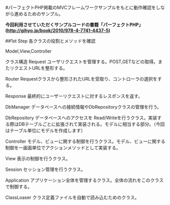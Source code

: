 #パーフェクトPHP掲載のMVCフレームワークサンプルをもとに動作確認をしながら進めるためのサンプル。

__今回利用させていただくサンプルコードの書籍「パーフェクトPHP」(http://gihyo.jp/book/2010/978-4-7741-4437-5)__

##1st Step
各クラスの役割とメソッドを確認

Model,View,Controller

クラス構造
Request
ユーザリクエストを管理する。POST,GETなどの取得。またリクエストURLを整形する。

Router
Requestクラスから整形されたURLを受取り、コントローラの選択をする。

Response
最終的にユーザーリクエストに対するレスポンスを返す。

DbManager
データベースへの接続情報やDbRepositoryクラスの管理を行う。

DbRepository
データベースへのアクセスを	Read/Writeを行うクラス。実装する際はDBテーブルごとに拡張されて実装される。モデルに相当する部分。（今回はテーブル単位にモデルを作成します）

Controller
モデル、ビューに関する制御を行うクラス。モデル、ビューに関する制御を一画面単位でアクションメソッドとして実装する。

View
表示の制御を行うクラス。

Session
セッション管理を行うクラス。

Application
アプリケーション全体を管理するクラス。全体の流れをこのクラスで制御する。

ClassLoaser
クラス定義ファイルを自動で読み込むためのクラス。



